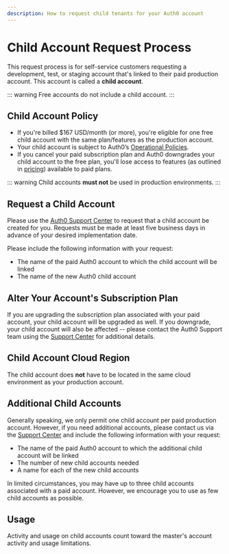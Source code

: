 ```yaml
---
description: How to request child tenants for your Auth0 account
---
```


# Child Account Request Process

This request process is for self-service customers requesting a development, test, or staging account that's linked to their paid production account. This account is called a **child account**.

::: warning
Free accounts do not include a child account.
:::

## Child Account Policy

* If you're billed $167 USD/month (or more), you're eligible for one free child account with the same plan/features as the production account.
* Your child account is subject to Auth0’s [Operational Policies](/policies).
* If you cancel your paid subscription plan and Auth0 downgrades your child account to the free plan, you'll lose access to features (as outlined in [pricing](https://auth0.com/pricing)) available to paid plans.

::: warning
Child accounts **must not** be used in production environments.
:::

## Request a Child Account

Please use the [Auth0 Support Center](${env.DOMAIN_URL_SUPPORT}) to request that a child account be created for you. Requests must be made at least five business days in advance of your desired implementation date.

Please include the following information with your request:

* The name of the paid Auth0 account to which the child account will be linked
* The name of the new Auth0 child account

## Alter Your Account's Subscription Plan

If you are upgrading the subscription plan associated with your paid account, your child account will be upgraded as well. If you downgrade, your child account will also be affected -- please contact the Auth0 Support team using the [Support Center](${env.DOMAIN_URL_SUPPORT}) for additional details.

## Child Account Cloud Region

The child account does **not** have to be located in the same cloud environment as your production account.

## Additional Child Accounts

Generally speaking, we only permit one child account per paid production account. However, if you need additional accounts, please contact us via the [Support Center](${env.DOMAIN_URL_SUPPORT}) and include the following information with your request:

* The name of the paid Auth0 account to which the additional child account will be linked
* The number of new child accounts needed
* A name for each of the new child accounts

In limited circumstances, you may have up to three child accounts associated with a paid account. However, we encourage you to use as few child accounts as possible.

## Usage

Activity and usage on child accounts count toward the master's account activity and usage limitations.
